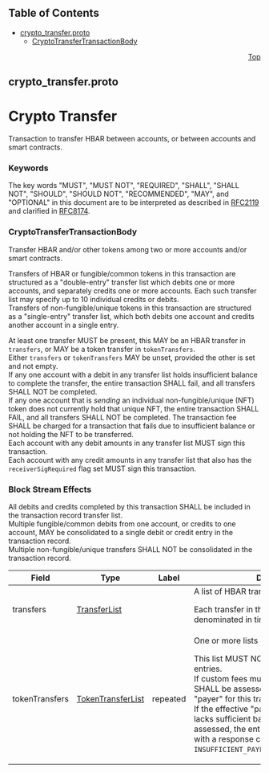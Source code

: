 ## Table of Contents

- [crypto_transfer.proto](#crypto_transfer-proto)
    - [CryptoTransferTransactionBody](#proto-CryptoTransferTransactionBody)
  



<a name="crypto_transfer-proto"></a>
<p align="right"><a href="#top">Top</a></p>

## crypto_transfer.proto
# Crypto Transfer
Transaction to transfer HBAR between accounts, or between accounts and
smart contracts.

### Keywords
The key words "MUST", "MUST NOT", "REQUIRED", "SHALL", "SHALL NOT",
"SHOULD", "SHOULD NOT", "RECOMMENDED", "MAY", and "OPTIONAL" in this
document are to be interpreted as described in
[RFC2119](https://www.ietf.org/rfc/rfc2119) and clarified in
[RFC8174](https://www.ietf.org/rfc/rfc8174).


<a name="proto-CryptoTransferTransactionBody"></a>

### CryptoTransferTransactionBody
Transfer HBAR and/or other tokens among two or more accounts and/or smart
contracts.

Transfers of HBAR or fungible/common tokens in this transaction are
structured as a "double-entry" transfer list which debits one or more
accounts, and separately credits one or more accounts. Each such transfer
list may specify up to 10 individual credits or debits.<br/>
Transfers of non-fungible/unique tokens in this transaction are
structured as a "single-entry" transfer list, which both debits one account
and credits another account in a single entry.

At least one transfer MUST be present, this MAY be an HBAR transfer in
`transfers`, or MAY be a token transfer in `tokenTransfers`.<br/>
Either `transfers` or `tokenTransfers` MAY be unset, provided the other
is set and not empty.<br/>
If any one account with a debit in any transfer list holds insufficient
balance to complete the transfer, the entire transaction SHALL fail, and
all transfers SHALL NOT be completed.<br/>
If any one account that is _sending_ an individual non-fungible/unique (NFT)
token does not currently hold that unique NFT, the entire transaction SHALL
FAIL, and all transfers SHALL NOT be completed.
The transaction fee SHALL be charged for a transaction that fails due to
insufficient balance or not holding the NFT to be transferred.<br/>
Each account with any debit amounts in any transfer list MUST sign this
transaction.<br/>
Each account with any credit amounts in any transfer list that also has the
`receiverSigRequired` flag set MUST sign this transaction.

### Block Stream Effects
All debits and credits completed by this transaction SHALL be included in
the transaction record transfer list.<br/>
Multiple fungible/common debits from one account, or credits to one account,
MAY be consolidated to a single debit or credit entry in the
transaction record.<br/>
Multiple non-fungible/unique transfers SHALL NOT be consolidated in the
transaction record.


| Field | Type | Label | Description |
| ----- | ---- | ----- | ----------- |
| transfers | [TransferList](#proto-TransferList) |  | A list of HBAR transfers. <p> Each transfer in this list MUST be denominated in tinybar. |
| tokenTransfers | [TokenTransferList](#proto-TokenTransferList) | repeated | One or more lists of token transfers. <p> This list MUST NOT contain more than 10 entries.<br/> If custom fees must be charged, the fee SHALL be assessed against the effective "payer" for this transaction.<br/> If the effective "payer" for this transaction lacks sufficient balance to pay custom fees assessed, the entire transaction SHALL fail with a response code `INSUFFICIENT_PAYER_BALANCE_FOR_CUSTOM_FEE`. |





 <!-- end messages -->

 <!-- end enums -->

 <!-- end HasExtensions -->

 <!-- end services -->



